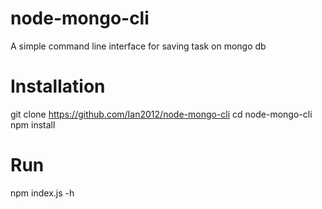 # node-mongo-cli
A simple command line interface for saving task on mongo db

# Installation
git clone https://github.com/Ian2012/node-mongo-cli
cd node-mongo-cli
npm install

# Run
npm index.js -h
